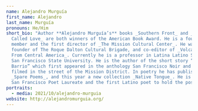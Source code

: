 ```yaml
---
name: Alejandro Murguía
first_name: Alejandro
last_name: Murguía
pronouns: He/Him
short_bio: "Author **Alejandro Murguía’s** books _Southern Front_ and _This War
  Called Love_ are both winners of the American Book Award. He is a founding
  member and the first director of _The Mission Cultural Center_. He was a
  founder of The Roque Dalton Cultural Brigade, and co-editor of _Volcán: Poetry
  From Central America_. Currently he is a professor in Latina Latino Studies at
  San Francisco State University. He is the author of the short story “The Other
  Barrio” which first appeared in the anthology San Francisco Noir and recently
  filmed in the street of the Mission District. In poetry he has published
  _Spare Poems_, and this year a new collection _Native Tongue_. He is the Sixth
  San Francisco Poet Laureate and the first Latino poet to hold the position."
portraits:
  - media: 2021/10/alejandro-murguia
website: http://alejandromurguia.org/
---
```

